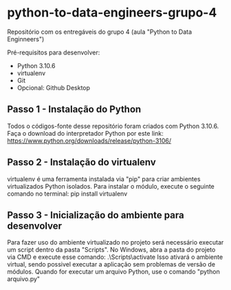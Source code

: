 # python-to-data-engineers-grupo-4
Repositório com os entregáveis do grupo 4 (aula "Python to Data Enginneers") 

Pré-requisitos para desenvolver:
  - Python 3.10.6
  - virtualenv
  - Git
  - Opcional: Github Desktop
  
 ## Passo 1 - Instalação do Python 
 
 Todos o códigos-fonte desse repositório foram criados com Python 3.10.6. Faça o download do interpretador Python por este link: https://www.python.org/downloads/release/python-3106/

## Passo 2 - Instalação do virtualenv

  virtualenv é uma ferramenta instalada via "pip" para criar ambientes virtualizados Python isolados. 
  Para instalar o módulo, execute o seguinte comando no terminal: pip install virtualenv
  
 ## Passo 3 - Inicialização do ambiente para desenvolver 
  
  Para fazer uso do ambiente virtualizado no projeto será necessário executar um script dentro da pasta "Scripts".
  No Windows, abra a pasta do projeto via CMD e execute esse comando: .\Scripts\activate 
  Isso ativará o ambiente virtual, sendo possivel executar a aplicação sem problemas de versão de módulos. 
  Quando for executar um arquivo Python, use o comando "python arquivo.py"
  
